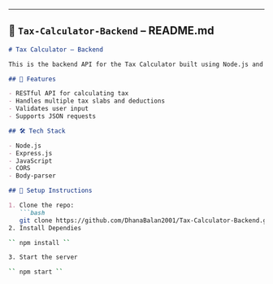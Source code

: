 
---

## 📁 `Tax-Calculator-Backend` – README.md

```markdown
# Tax Calculator – Backend

This is the backend API for the Tax Calculator built using Node.js and Express.js. It processes income and deduction inputs, applies the appropriate tax slabs, and returns the calculated tax.

## 🚀 Features

- RESTful API for calculating tax
- Handles multiple tax slabs and deductions
- Validates user input
- Supports JSON requests

## 🛠 Tech Stack

- Node.js
- Express.js
- JavaScript
- CORS
- Body-parser

## 🔧 Setup Instructions

1. Clone the repo:
   ```bash
   git clone https://github.com/DhanaBalan2001/Tax-Calculator-Backend.git
2. Install Dependies

`` npm install ``

3. Start the server

`` npm start ``
